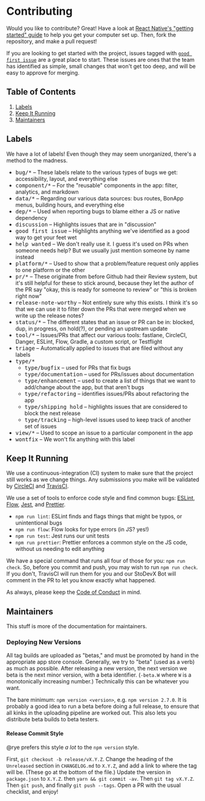 # Contributing

Would you like to contribute?
Great!
Have a look at [React Native's "getting started" guide][rn-gs] to help you get your computer set up.
Then, fork the repository, and make a pull request!

If you are looking to get started with the project, issues tagged with [`good first issue`][gfi] are a great place to start.
These issues are ones that the team has identified as simple, small changes that won't get too deep, and will be easy to approve for merging.

[rn-gs]: http://facebook.github.io/react-native/docs/getting-started.html
[gfi]: https://github.com/StoDevX/AAO-React-Native/issues?q=is%3Aissue+label%3A%22good+first+issue%22+is%3Aopen

## Table of Contents

1. [Labels](#labels)
2. [Keep It Running](#keep-it-running)
3. [Maintainers](#maintainers)

## Labels

We have a lot of labels!
Even though they may seem unorganized, there's a method to the madness.

- <kbd>bug/*</kbd> &ndash; These labels relate to the various types of bugs we get: accessibility, layout, and everything else
- <kbd>component/*</kbd> &ndash; For the "reusable" components in the app: filter, analytics, and markdown
- <kbd>data/*</kbd> &ndash; Regarding our various data sources: bus routes, BonApp menus, building hours, and everything else
- <kbd>dep/*</kbd> &ndash; Used when reporting bugs to blame either a JS or native dependency
- <kbd>discussion</kbd> &ndash; Highlights issues that are in "discussion"
- <kbd>good first issue</kbd> &ndash; Highlights anything we've identified as a good way to get your feet wet
- <kbd>help wanted</kbd> &ndash; We don't really use it. I guess it's used on PRs when someone needs help? But we usually just mention someone by name instead
- <kbd>platform/*</kbd> &ndash; Used to show that a problem/feature request only applies to one platform or the other
- <kbd>pr/*</kbd> &ndash; These originate from before Github had their Review system, but it's still helpful for these to stick around, because they let the author of the PR say "okay, this is ready for someone to review" or "this is broken right now"
- <kbd>release-note-worthy</kbd> &ndash; Not entirely sure why this exists.
  I think it's so that we can use it to filter down the PRs that were merged when we write up the release notes?
- <kbd>status/*</kbd> &ndash; The different states that an issue or PR can be in: blocked, dup, in progress, on hold(?), or pending an upstream update
- <kbd>tool/*</kbd> &ndash; Issues/PRs that affect our various tools: fastlane, CircleCI, Danger, ESLint, Flow, Gradle, a custom script, or Testflight
- <kbd>triage</kbd> &ndash; Automatically applied to issues that are filed without any labels
- <kbd>type/*</kbd>
  - <kbd>type/bugfix</kbd> &ndash; used for PRs that fix bugs
  - <kbd>type/documentation</kbd> &ndash; used for PRs/issues about documentation
  - <kbd>type/enhancement</kbd> &ndash; used to create a list of things that we want to add/change about the app, but that aren't bugs
  - <kbd>type/refactoring</kbd> &ndash; identifies issues/PRs about refactoring the app
  - <kbd>type/shipping hold</kbd> &ndash; highlights issues that are considered to block the next release
  - <kbd>type/tracking</kbd> &ndash; high-level issues used to keep track of another set of issues
- <kbd>view/*</kbd> &ndash; Used to scope an issue to a particular component in the app
- <kbd>wontfix</kbd> &ndash; We won't fix anything with this label

## Keep It Running

We use a continuous-integration (CI) system to make sure that the project still works as we change things.
Any submissions you make will be validated by [CircleCI][circle] and [TravisCI][travis].

[circle]: https://circleci.com/gh/StoDevX/AAO-React-Native
[travis]: https://travis-ci.org/StoDevX/AAO-React-Native/builds

We use a set of tools to enforce code style and find common bugs: [ESLint][eslint], [Flow][flow], [Jest][jest], and [Prettier][prettier].

- `npm run lint`: ESLint finds and flags things that might be typos, or unintentional bugs
- `npm run flow`: Flow looks for type errors (in JS? yes!)
- `npm run test`: Jest runs our unit tests
- `npm run prettier`: Prettier enforces a common style on the JS code, without us needing to edit anything

We have a special command that runs all four of those for you: `npm run check`.
So, before you commit and push, you may wish to run `npm run check`.
If you don't, TravisCI will run them for you and our StoDevX Bot will comment in the PR to let you know exactly what happened.

[eslint]: http://eslint.org/
[flow]: https://flowtype.org/
[jest]: https://facebook.github.io/jest/
[prettier]: https://github.com/prettier/prettier

As always, please keep the [Code of Conduct][cc] in mind.

[cc]: https://github.com/StoDevX/AAO-React-Native/blob/master/CODE_OF_CONDUCT.md

## Maintainers

This stuff is more of the documentation for maintainers.

### Deploying New Versions

All tag builds are uploaded as "betas," and must be promoted by hand in the appropriate app store console.
Generally, we try to "beta" (used as a verb) as much as possible.
After releasing a new version, the next version we beta is the next minor version, with a beta identifier.
(`-beta.W` where `W` is a monotonically increasing number.)
Technically this can be whatever you want.

The bare minimum: `npm version <version>`, e.g. `npm version 2.7.0`.
It is probably a good idea to run a beta before doing a full release, to ensure that all kinks in the uploading pipeline are worked out.
This also lets you distribute beta builds to beta testers.

#### Release Commit Style

@rye prefers this style _a lot_ to the `npm version` style.

First, `git checkout -b release/vX.Y.Z`.
Change the heading of the `Unreleased` section in `CHANGELOG.md` to `X.Y.Z`, and add a link to where the tag will be.
(These go at the bottom of the file.)
Update the version in `package.json` to `X.Y.Z`. then `yarn && git commit -av`.
Then `git tag vX.Y.Z`.
Then `git push`, and finally `git push --tags`.
Open a PR with the usual checklist, and enjoy!
